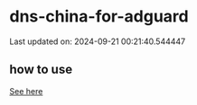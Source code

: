 # dns-china-for-adguard

Last updated on: 2024-09-21 00:21:40.544447

## how to use

[See here](https://github.com/AdguardTeam/AdGuardHome/wiki/Configuration#upstreams-from-file)